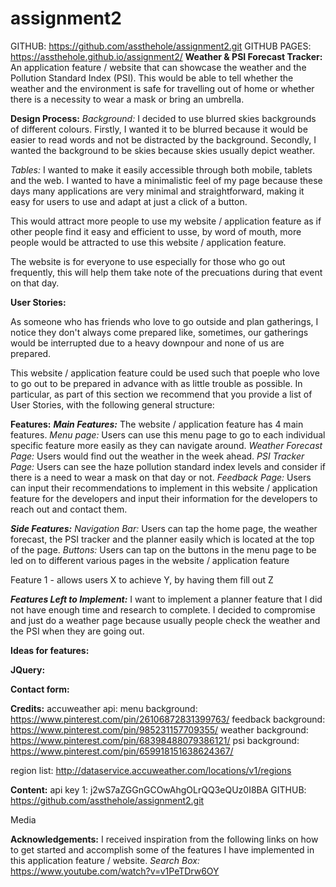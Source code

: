 # assignment2
GITHUB: https://github.com/assthehole/assignment2.git
GITHUB PAGES: https://assthehole.github.io/assignment2/
**Weather & PSI Forecast Tracker:**
An application feature / website that can showcase the weather and the Pollution Standard Index (PSI).
This would be able to tell whether the weather and the environment is safe for travelling out of home or whether there is a necessity to wear a mask or bring an umbrella.

**Design Process:**
_Background:_
I decided to use blurred skies backgrounds of different colours. Firstly, I wanted it to be blurred because it would be easier to read words and not be distracted by the background. Secondly, I wanted the background to be skies because skies usually depict weather.

_Tables:_
I wanted to make it easily accessible through both mobile, tablets and the web.
I wanted to have a minimalistic feel of my page because these days many applications are very minimal and straightforward, making it easy for users to use and adapt at just a click of a button.

This would attract more people to use my website / application feature as if other people find it easy and efficient to usse, by word of mouth, more people would be attracted to use this website / application feature.

The website is for everyone to use especially for those who go out frequently, this will help them take note of the precuations during that event on that day. 

**User Stories:**

As someone who has friends who love to go outside and plan gatherings, I notice they don't always come prepared like, sometimes, our gatherings would be interrupted due to a heavy downpour and none of us are prepared.

This website / application feature could be used such that poeple who love to go out to be prepared in advance with as little trouble as possible. 
In particular, as part of this section we recommend that you provide a list of User Stories, with the following general structure:

<!-- As a user type, I want to have information presented to me as simply as possible.
This section is also where you would share links to any wireframes, mockups, diagrams etc. that you created as part of the design process. These files should themselves either be included as a pdf file in the project itself (in an separate directory) Include the Adobe XD wireframe as a folder. You can include the XD share url. -->

**Features:**
**_Main Features:_**
The website / application feature has 4 main features.
_Menu page:_ Users can use this menu page to go to each individual specific feature more easily as they can navigate around.
_Weather Forecast Page:_ Users would find out the weather in the week ahead.
_PSI Tracker Page:_ Users can see the haze pollution standard index levels and consider if there is a need to wear a mask on that day or not.
_Feedback Page:_ Users can input their recommendations to implement in this website / application feature for the developers and input their information for the developers to reach out and contact them.

**_Side Features:_**
_Navigation Bar:_ Users can tap the home page, the weather forecast, the PSI tracker and the planner easily which is located at the top of the page.
_Buttons:_ Users can tap on the buttons in the menu page to be led on to different various pages in the website / application feature

Feature 1 - allows users X to achieve Y, by having them fill out Z

**_Features Left to Implement:_**
I want to implement a planner feature that I did not have enough time and research to complete. I decided to compromise and just do a weather page because usually people check the weather and the PSI when they are going out.

**Ideas for features:**
<!-- Technologies Users
In this section, you should mention all of the languages, frameworks, libraries, and any other tools that you have used to construct this project. For each, provide its name, a link to its official site and a short sentence of why it was used. -->

**JQuery:**
<!-- The project uses JQuery to simplify DOM manipulation.
Testing
For any scenarios that have not been automated, test the user stories manually and provide as much detail as is relevant. A particularly useful form for describing your testing process is via scenarios, such as: -->

**Contact form:**
<!-- Go to the "Contact Us" page
Try to submit the empty form and verify that an error message about the required fields appears
Try to submit the form with an invalid email address and verify that a relevant error message appears
Try to submit the form with all inputs valid and verify that a success message appears.
In addition, you should mention in this section how your project looks and works on different browsers and screen sizes.

You should also mention in this section any interesting bugs or problems you discovered during your testing, even if you haven't addressed them yet. 

If this section grows too long, you may want to split it off into a separate file and link to it from here. -->

**Credits:**
accuweather api: 
menu background: https://www.pinterest.com/pin/26106872831399763/
feedback background: https://www.pinterest.com/pin/985231157709355/
weather background: https://www.pinterest.com/pin/68398488079386121/
psi background: https://www.pinterest.com/pin/659918151638624367/

region list: http://dataservice.accuweather.com/locations/v1/regions

**Content:**
api key 1: j2wS7aZGGnGCOwAhgOLrQQ3eQUz0I8BA
GITHUB: https://github.com/assthehole/assignment2.git

<!-- The text for section Y was copied from the Wikipedia article Z -->
Media
<!-- The photos used in this site were obtained from ... -->
**Acknowledgements:**
I received inspiration from the following links on how to get started and accomplish some of the features I have implemented in this application feature / website. 
_Search Box:_ https://www.youtube.com/watch?v=v1PeTDrw6OY


<!-- google weather icons
use weather icons
make sure site is responsive and pretty but i think is pretty already :D
clean up folders
make sure read me has markdown :)
fix all these -->
